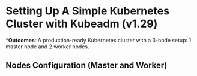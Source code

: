# Setting Up A Simple Kubernetes Cluster with Kubeadm (v1.29)
***Outcomes**: A production-ready Kubernetes cluster with a 3-node setup: 1 master node and 2 worker nodes. 
## Nodes Configuration (Master and Worker)

